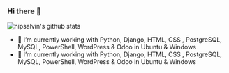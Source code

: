 ### Hi there 👋

![nipsalvin's github stats](https://github-readme-stats.vercel.app/api?username=nipsalvin&count_private=true&show_icons=true&theme=synthwave)

<!--
**nipsalvin/nipsalvin** is a ✨ _special_ ✨ repository because its `README.md` (this file) appears on your GitHub profile.

Here are some ideas to get you started:
-->

- 🔭 I’m currently working with Python, Django, HTML, CSS , PostgreSQL, MySQL, PowerShell, WordPress & Odoo in Ubuntu & Windows
- 🔭 I’m currently working with Python, Django, HTML, CSS , PostgreSQL, MySQL, PowerShell, WordPress & Odoo in Ubuntu & Windows

